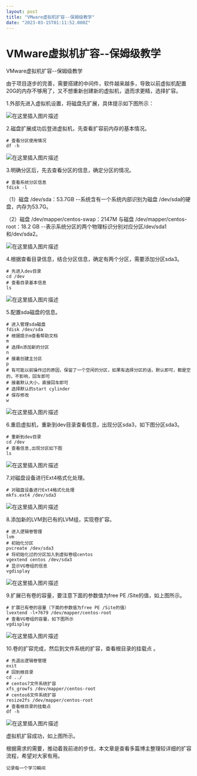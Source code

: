 ```yaml
---
layout: post
title: "VMware虚拟机扩容--保姆级教学"
date: "2023-03-15T01:11:52.000Z"
---
```

VMware虚拟机扩容--保姆级教学
==================

VMware虚拟机扩容--保姆级教学

由于项目逐步的完善，需要搭建的中间件，软件越来越多，导致以前虚拟机配置20G的内存不够用了，又不想重新创建新的虚拟机，退而求更精，选择扩容。

1.外部先进入虚拟机设置，将磁盘先扩展，具体提示如下图所示：

![在这里插入图片描述](https://img-blog.csdnimg.cn/6c5d63b105734a9d9d55395ea6367f84.png#pic_center)

2.磁盘扩展成功后登进虚拟机，先查看扩容前内存的基本情况。

    # 查看分区使用情况
    df -h
    

![在这里插入图片描述](https://img-blog.csdnimg.cn/ed4d271df9ef482fb88e28b29be02777.png#pic_center)

3.明确分区后，先去查看分区的信息，确定分区的情况。

    # 查看系统分区信息
    fdisk -l
    

（1）磁盘 /dev/sda：53.7GB --系统含有一个系统内部识别为磁盘 /dev/sda的硬盘，内存为53.7G。

（2）磁盘 /dev/mapper/centos-swap：2147M 与磁盘 /dev/mapper/centos-root：18.2 GB --表示系统分区的两个物理标识分别对应分区/dev/sda1和/dev/sda2。

![在这里插入图片描述](https://img-blog.csdnimg.cn/066d473895f24d07bc9d8aecf86cbf00.png#pic_center)

4.根据查看目录信息，结合分区信息，确定有两个分区，需要添加分区sda3。

    # 先进入dev目录
    cd /dev
    # 查看目录基本信息
    ls
    

![在这里插入图片描述](https://img-blog.csdnimg.cn/e246268f4a7840ccb8ebedd9df3367a4.png#pic_center)

5.配置sda磁盘的信息。

    # 进入管理sda磁盘
    fdisk /dev/sda
    # 根据提示m查看帮助文档
    m
    # 选择n添加新的分区
    n
    # 接着创建主分区
    p
    # 有可能以前操作过的原因，保留了一个空闲的分区，如果有选择分区的话，默认即可，都是空的，不影响，回车即可
    # 接着默认大小，直接回车即可
    # 选择默认的start cylinder
    # 保存修改
    w
    

![在这里插入图片描述](https://img-blog.csdnimg.cn/721b0569e5244e4d8d2420c3a72dd2ee.png#pic_center)

6.重启虚拟机，重新到dev目录查看信息，出现分区sda3，如下图分区sda3。

    # 重新到dev目录
    cd /dev
    # 查看信息,出现分区如下图
    ls
    

![在这里插入图片描述](https://img-blog.csdnimg.cn/3fe5cce7f23f4e9187103c5ce424b902.png#pic_center)

7.对磁盘设备进行Ext4格式化处理。

    # 对磁盘设备进行Ext4格式化处理
    mkfs.ext4 /dev/sda3
    

![在这里插入图片描述](https://img-blog.csdnimg.cn/8f7a9c2a569040638584bd35b2eb65ff.png#pic_center)

8.添加新的LVM到已有的LVM组，实现卷扩容。

    # 进入逻辑卷管理
    lvm
    # 初始化分区
    pvcreate /dev/sda3
    # 将初始化过的分区加入到虚拟卷组centos
    vgextend centos /dev/sda3
    # 显示VG卷组的信息
    vgdisplay
    

![在这里插入图片描述](https://img-blog.csdnimg.cn/9e987f222c8e4ad79c502a00da930d8e.png#pic_center)

9.扩展已有卷的容量，要注意下面的参数值为free PE /Site的值，如上图所示。

    # 扩展已有卷的容量（下面的参数值为free PE /Site的值）
    lvextend -l+7679 /dev/mapper/centos-root
    # 查看VG卷组的容量，如下图所示
    vgdisplay
    

![在这里插入图片描述](https://img-blog.csdnimg.cn/36859c29508747d5a690c772c2710b71.png#pic_center)

10.卷的扩容完成，然后到文件系统的扩容，查看根目录的挂载点 。

    # 先退出逻辑卷管理
    exit
    # 回到根目录
    cd ../
    # centos7文件系统扩容
    xfs_growfs /dev/mapper/centos-root
    # centos6文件系统扩容
    resize2fs /dev/mapper/centos-root
    # 查看根目录的挂载点
    df -h
    

![在这里插入图片描述](https://img-blog.csdnimg.cn/bce396811c8d4cc990c0754fe8f10309.png#pic_center)

虚拟机扩容成功，如上图所示。

根据需求的需要，推动着我前进的步伐，本文章是查看多篇博主整理较详细的扩容流程，希望对大家有用。

`记录每一个学习瞬间`